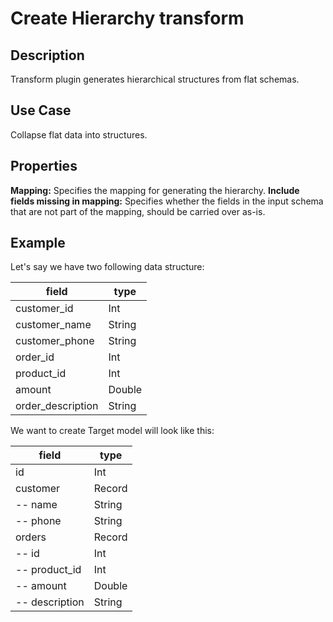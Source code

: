 # Create Hierarchy transform

Description
-----------
Transform plugin generates hierarchical structures from flat schemas.

Use Case
--------
Collapse flat data into structures.


Properties
----------
**Mapping:** Specifies the mapping for generating the hierarchy.
**Include fields missing in mapping:** Specifies whether the fields in the input schema that are not part of the mapping,
should be carried over as-is.

Example
-------
Let's say we have two following data structure:

| field                 | type         |
| ------------          | ------------ |
| customer_id           | Int          |
| customer_name         | String       |
| customer_phone        | String       |
| order_id              | Int          |
| product_id            | Int          |
| amount                | Double       |
| order_description     | String       |

We want to create Target model will look like this:

| field                | type         |
| -------------------- | ------------ |
| id                   | Int          |
| customer             | Record       |
| -- name              | String       |
| -- phone             | String       |
| orders               | Record       |
| -- id                | Int          |
| -- product_id        | Int          |
| -- amount            | Double       |
| -- description       | String       |
